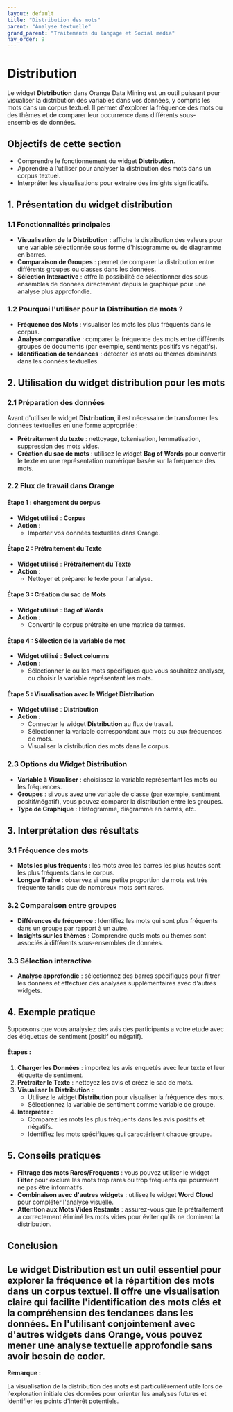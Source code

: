 ```yaml
---
layout: default
title: "Distribution des mots"
parent: "Analyse textuelle"
grand_parent: "Traitements du langage et Social media"
nav_order: 9
---
```


# Distribution 

Le widget **Distribution** dans Orange Data Mining est un outil puissant pour visualiser la distribution des variables dans vos données, y compris les mots dans un corpus textuel. Il permet d'explorer la fréquence des mots ou des thèmes et de comparer leur occurrence dans différents sous-ensembles de données.

## Objectifs de cette section

- Comprendre le fonctionnement du widget **Distribution**.
- Apprendre à l'utiliser pour analyser la distribution des mots dans un corpus textuel.
- Interpréter les visualisations pour extraire des insights significatifs.

## 1. Présentation du widget distribution

### 1.1 Fonctionnalités principales

- **Visualisation de la Distribution** : affiche la distribution des valeurs pour une variable sélectionnée sous forme d'histogramme ou de diagramme en barres.
- **Comparaison de Groupes** : permet de comparer la distribution entre différents groupes ou classes dans les données.
- **Sélection Interactive** : offre la possibilité de sélectionner des sous-ensembles de données directement depuis le graphique pour une analyse plus approfondie.

### 1.2 Pourquoi l'utiliser pour la Distribution de mots ?

- **Fréquence des Mots** : visualiser les mots les plus fréquents dans le corpus.
- **Analyse comparative** : comparer la fréquence des mots entre différents groupes de documents (par exemple, sentiments positifs vs négatifs).
- **Identification de tendances** : détecter les mots ou thèmes dominants dans les données textuelles.

## 2. Utilisation du widget distribution pour les mots

### 2.1 Préparation des données

Avant d'utiliser le widget **Distribution**, il est nécessaire de transformer les données textuelles en une forme appropriée :

- **Prétraitement du texte** : nettoyage, tokenisation, lemmatisation, suppression des mots vides.
- **Création du sac de mots** : utilisez le widget **Bag of Words** pour convertir le texte en une représentation numérique basée sur la fréquence des mots.

### 2.2 Flux de travail dans Orange

#### Étape 1 : chargement du corpus

- **Widget utilisé** : **Corpus**
- **Action** :
  - Importer vos données textuelles dans Orange.

#### Étape 2 : Prétraitement du Texte

- **Widget utilisé** : **Prétraitement du Texte**
- **Action** :
  - Nettoyer et préparer le texte pour l'analyse.

#### Étape 3 : Création du sac de Mots

- **Widget utilisé** : **Bag of Words**
- **Action** :
  - Convertir le corpus prétraité en une matrice de termes.

#### Étape 4 : Sélection de la variable de mot

- **Widget utilisé** : **Select columns**
- **Action** :
  - Sélectionner le ou les mots spécifiques que vous souhaitez analyser, ou choisir la variable représentant les mots.

#### Étape 5 : Visualisation avec le Widget Distribution

- **Widget utilisé** : **Distribution**
- **Action** :
  - Connecter le widget **Distribution** au flux de travail.
  - Sélectionner la variable correspondant aux mots ou aux fréquences de mots.
  - Visualiser la distribution des mots dans le corpus.

### 2.3 Options du Widget Distribution

- **Variable à Visualiser** : choisissez la variable représentant les mots ou les fréquences.
- **Groupes** : si vous avez une variable de classe (par exemple, sentiment positif/négatif), vous pouvez comparer la distribution entre les groupes.
- **Type de Graphique** : Histogramme, diagramme en barres, etc.

## 3. Interprétation des résultats

### 3.1 Fréquence des mots

- **Mots les plus fréquents** : les mots avec les barres les plus hautes sont les plus fréquents dans le corpus.
- **Longue Traîne** : observez si une petite proportion de mots est très fréquente tandis que de nombreux mots sont rares.

### 3.2 Comparaison entre groupes

- **Différences de fréquence** : Identifiez les mots qui sont plus fréquents dans un groupe par rapport à un autre.
- **Insights sur les thèmes** : Comprendre quels mots ou thèmes sont associés à différents sous-ensembles de données.

### 3.3 Sélection interactive

- **Analyse approfondie** : sélectionnez des barres spécifiques pour filtrer les données et effectuer des analyses supplémentaires avec d'autres widgets.

## 4. Exemple pratique

Supposons que vous analysiez des avis des participants a votre etude avec des étiquettes de sentiment (positif ou négatif).

#### Étapes :

1. **Charger les Données** : importez les avis enquetés avec leur texte et leur étiquette de sentiment.
2. **Prétraiter le Texte** : nettoyez les avis et créez le sac de mots.
3. **Visualiser la Distribution** :
   - Utilisez le widget **Distribution** pour visualiser la fréquence des mots.
   - Sélectionnez la variable de sentiment comme variable de groupe.
4. **Interpréter** :
   - Comparez les mots les plus fréquents dans les avis positifs et négatifs.
   - Identifiez les mots spécifiques qui caractérisent chaque groupe.

## 5. Conseils pratiques

- **Filtrage des mots Rares/Frequents** : vous pouvez utiliser le widget **Filter** pour exclure les mots trop rares ou trop fréquents qui pourraient ne pas être informatifs.
- **Combinaison avec d'autres widgets** : utilisez le widget **Word Cloud** pour compléter l'analyse visuelle.
- **Attention aux Mots Vides Restants** : assurez-vous que le prétraitement a correctement éliminé les mots vides pour éviter qu'ils ne dominent la distribution.

## Conclusion

Le widget **Distribution** est un outil essentiel pour explorer la fréquence et la répartition des mots dans un corpus textuel. Il offre une visualisation claire qui facilite l'identification des mots clés et la compréhension des tendances dans les données. En l'utilisant conjointement avec d'autres widgets dans Orange, vous pouvez mener une analyse textuelle approfondie sans avoir besoin de coder.
---

**Remarque :**

La visualisation de la distribution des mots est particulièrement utile lors de l'exploration initiale des données pour orienter les analyses futures et identifier les points d'intérêt potentiels.
